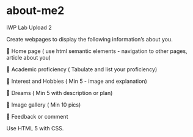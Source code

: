 # about-me2
IWP Lab Upload 2

Create webpages to display the following information’s about you.

 Home page ( use html semantic elements - navigation to other pages, article about you)

 Academic proficiency ( Tabulate and list your proficiency)

 Interest and Hobbies ( Min 5 - image and explanation)

 Dreams ( Min 5 with description or plan)

 Image gallery ( Min 10 pics)

 Feedback or comment

Use HTML 5 with CSS. 
